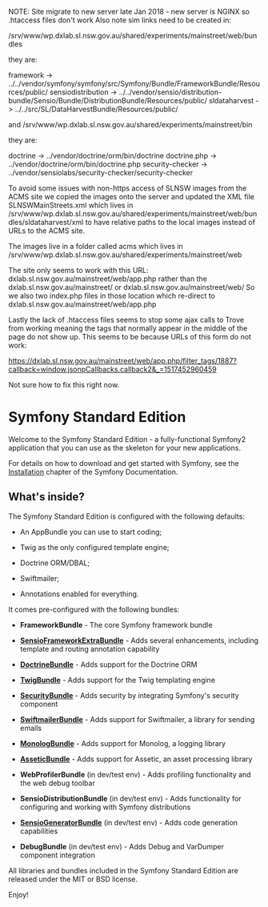 
NOTE: Site migrate to new server late Jan 2018 - new server is NGINX so .htaccess files don't work
Also note sim links need to be created in:

/srv/www/wp.dxlab.sl.nsw.gov.au/shared/experiments/mainstreet/web/bundles

they are:

framework -> ../../vendor/symfony/symfony/src/Symfony/Bundle/FrameworkBundle/Resources/public/
sensiodistribution -> ../../vendor/sensio/distribution-bundle/Sensio/Bundle/DistributionBundle/Resources/public/
sldataharvest -> ../../src/SL/DataHarvestBundle/Resources/public/ 

and
/srv/www/wp.dxlab.sl.nsw.gov.au/shared/experiments/mainstreet/bin

they are:

doctrine -> ../vendor/doctrine/orm/bin/doctrine
doctrine.php -> ../vendor/doctrine/orm/bin/doctrine.php
security-checker -> ../vendor/sensiolabs/security-checker/security-checker

To avoid some issues with non-https access of SLNSW images from the ACMS site we copied the images onto the server and updated the XML file SLNSWMainStreets.xml which lives in /srv/www/wp.dxlab.sl.nsw.gov.au/shared/experiments/mainstreet/web/bundles/sldataharvest/xml to have relative paths to the local images instead of URLs to the ACMS site.

The images live in a folder called acms which lives in /srv/www/wp.dxlab.sl.nsw.gov.au/shared/experiments/mainstreet/web

The site only seems to work with this URL: dxlab.sl.nsw.gov.au/mainstreet/web/app.php rather than the dxlab.sl.nsw.gov.au/mainstreet/ or dxlab.sl.nsw.gov.au/mainstreet/web/ 
So we also two index.php files in those location which re-direct to dxlab.sl.nsw.gov.au/mainstreet/web/app.php

Lastly the lack of .htaccess files seems to stop some ajax calls to Trove from working meaning the tags that normally appear in the middle of the page do not show up. This seems to be because URLs of this form do not work: 

https://dxlab.sl.nsw.gov.au/mainstreet/web/app.php/filter_tags/1887?callback=window.jsonpCallbacks.callback2&_=1517452960459

Not sure how to fix this right now.


Symfony Standard Edition
========================

Welcome to the Symfony Standard Edition - a fully-functional Symfony2
application that you can use as the skeleton for your new applications.

For details on how to download and get started with Symfony, see the
[Installation][1] chapter of the Symfony Documentation.

What's inside?
--------------

The Symfony Standard Edition is configured with the following defaults:

  * An AppBundle you can use to start coding;

  * Twig as the only configured template engine;

  * Doctrine ORM/DBAL;

  * Swiftmailer;

  * Annotations enabled for everything.

It comes pre-configured with the following bundles:

  * **FrameworkBundle** - The core Symfony framework bundle

  * [**SensioFrameworkExtraBundle**][6] - Adds several enhancements, including
    template and routing annotation capability

  * [**DoctrineBundle**][7] - Adds support for the Doctrine ORM

  * [**TwigBundle**][8] - Adds support for the Twig templating engine

  * [**SecurityBundle**][9] - Adds security by integrating Symfony's security
    component

  * [**SwiftmailerBundle**][10] - Adds support for Swiftmailer, a library for
    sending emails

  * [**MonologBundle**][11] - Adds support for Monolog, a logging library

  * [**AsseticBundle**][12] - Adds support for Assetic, an asset processing
    library

  * **WebProfilerBundle** (in dev/test env) - Adds profiling functionality and
    the web debug toolbar

  * **SensioDistributionBundle** (in dev/test env) - Adds functionality for
    configuring and working with Symfony distributions

  * [**SensioGeneratorBundle**][13] (in dev/test env) - Adds code generation
    capabilities

  * **DebugBundle** (in dev/test env) - Adds Debug and VarDumper component
    integration

All libraries and bundles included in the Symfony Standard Edition are
released under the MIT or BSD license.

Enjoy!

[1]:  https://symfony.com/doc/2.7/book/installation.html
[6]:  https://symfony.com/doc/current/bundles/SensioFrameworkExtraBundle/index.html
[7]:  https://symfony.com/doc/2.7/book/doctrine.html
[8]:  https://symfony.com/doc/2.7/book/templating.html
[9]:  https://symfony.com/doc/2.7/book/security.html
[10]: https://symfony.com/doc/2.7/cookbook/email.html
[11]: https://symfony.com/doc/2.7/cookbook/logging/monolog.html
[12]: https://symfony.com/doc/2.7/cookbook/assetic/asset_management.html
[13]: https://symfony.com/doc/2.7/bundles/SensioGeneratorBundle/index.html
